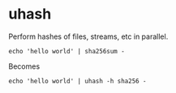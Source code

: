 # uhash

Perform hashes of files, streams, etc in parallel.

    echo 'hello world' | sha256sum -

Becomes

    echo 'hello world' | uhash -h sha256 -
